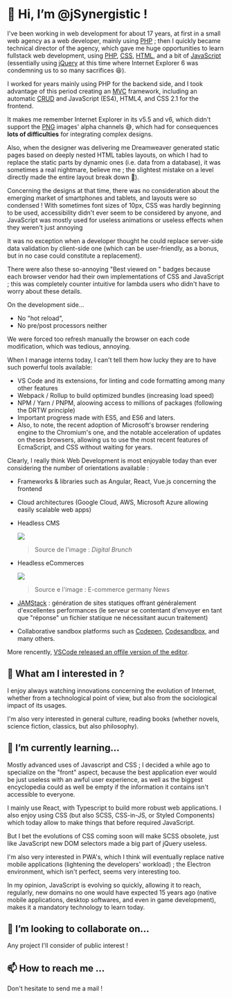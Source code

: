 # 👋 Hi, I’m @jSynergistic !

I've been working in web development for about 17 years, at first in a small web agency as a web developer, mainly using [PHP](https://www.php.net/) ; then I quickly became technical director of the agency, which gave me huge opportunities to learn fullstack web development, using [PHP](https://www.php.net/), [CSS](https://developer.mozilla.org/fr/docs/Web/CSS), [HTML](https://developer.mozilla.org/fr/docs/Web/HTML), and a bit of [JavaScript](https://developer.mozilla.org/fr/docs/Web/Javascript) (essentially using [jQuery](https://jquery.com/) at this time where Internet Explorer 6 was condemning us to so many sacrifices 😆).

I worked for years mainly using PHP for the backend side, and I took advantage of this period creating an [MVC](https://fr.wikipedia.org/wiki/Mod%C3%A8le-vue-contr%C3%B4leur) framework, including an automatic [CRUD](https://fr.wikipedia.org/wiki/CRUD) and JavaScript (ES4), HTML4, and CSS 2.1 for the frontend. 

It makes me remember Internet Explorer in its v5.5 and v6, which didn't support the [PNG](https://fr.wikipedia.org/wiki/Portable_Network_Graphics) images' alpha channels 😅, which had for consequences **lots of difficulties** for integrating complex designs. 

Also, when the designer was delivering me Dreamweaver generated static pages based on deeply nested HTML tables layouts, on which I had to replace the static parts by dynamic ones (i.e. data from a database), it was sometimes a real nightmare, believe me ; the slightest mistake on a level directly made the entire layout break down 🤯).

Concerning the designs at that time, there was no consideration about the emerging market of smartphones and tablets, and layouts were so condensed ! With sometimes font sizes of 10px, CSS was hardly beginning to be used, accessibility didn't ever seem to be considered by anyone, and JavaScript was mostly used for useless animations or useless effects when they weren't just annoying 

It was no exception when a developer thought he could replace server-side data validation by client-side one (which can be user-friendly, as a bonus, but in no case could constitute a replacement). 

There were also these so-annoying "Best viewed on <browserNameAndVersion>" badges because each browser vendor had their own implementations of CSS and JavaScript ; this was completely counter intuitive for lambda users who didn't have to worry about these details.

On the development side... 

- No "hot reload", 
- No pre/post processors neither

We were forced too refresh manually the browser on each code modification, which was tedious, annoying.

When I manage interns today, I can't tell them how lucky they are to have such powerful tools available:

- VS Code and its extensions, for linting and code formatting among many other features
- Webpack / Rollup to build optimized bundles (increasing load speed)
- NPM / Yarn / PNPM, aloowing access to millions of packages (following the DRTW principle) 
- Important progress made with ES5, and ES6 and laters. 
- Also, to note, the recent adoption of Microsoft's browser rendering engine to the Chromium's one, and the notable acceleration of updates on theses browsers, allowing us to use the most recent features of EcmaScript, and CSS without waiting for years.

Clearly, I really think Web Development is most enjoyable today than ever considering the number of orientations available :

- Frameworks & libraries such as Angular, React, Vue.js concerning the frontend

- Cloud architectures (Google Cloud, AWS, Microsoft Azure allowing easily scalable web apps)

- Headless CMS

  ![](00-Github-README.assets/headless-traditional-comerce-shopdev.png)
	
	>Source de l'image : *Digital Brunch*
	
- Headless eCommerces 

  ![](00-Github-README.assets/ecommerce-content-illustration.jpg)
  
  > Source e l'image : E-commerce germany News

- [JAMStack](https://jamstack.org/) : génération de sites statiques  offrant généralement d'excellentes performances (le serveur se contentant d'envoyer en tant que "réponse" un fichier statique ne nécessitant aucun traitement)

- Collaborative sandbox platforms such as [Codepen](https://codepen.io/), [Codesandbox](https://codesandbox.io/), and many others.

More rencently, [VSCode released an offile version of the editor](https://code.visualstudio.com/blogs/2021/10/20/vscode-dev).

## 👀 What am I interested in ?

I enjoy always watching innovations concerning the evolution of Internet, whether from a technological point of view, but also from the sociological impact of its usages.

I'm also very interested in general culture, reading books (whether novels, science fiction, classics, but also philosophy).

## 🌱 I’m currently learning...

Mostly advanced uses of Javascript and CSS ; I decided a while ago to specialize on the "front" aspect, because the best application ever would be just useless with an awful user experience, as well as the biggest encyclopedia could as well be empty if the information it contains isn't accessible to everyone.

I mainly use React, with Typescript to build more robust web applications. I also enjoy using CSS (but also SCSS, CSS-in-JS, or Styled Components) which today allow to make things that before required JavaScript.

But I bet the evolutions of CSS coming soon will make SCSS obsolete, just like JavaScript new DOM selectors made a big part of jQuery useless.

I'm also very interested in PWA's, which I think will eventually replace native mobile applications (lightening the developers' workload) ; the Electron environment, which isn't perfect, seems very interesting too.

In my opinion, JavaScript is evolving so quickly, allowing it to reach, regularly, new domains no one would have expected 15 years ago (native mobile applications, desktop softwares, and even in game development), makes it a mandatory technology to learn today.

## 💞️ I’m looking to collaborate on...

Any project I'll consider of public interest !

## 📫 How to reach me ...

Don't hesitate to send me a mail !

<!---
jSynergistic/jSynergistic is a ✨ special ✨ repository because its `README.md` (this file) appears on your GitHub profile.
You can click the Preview link to take a look at your changes.
--->
